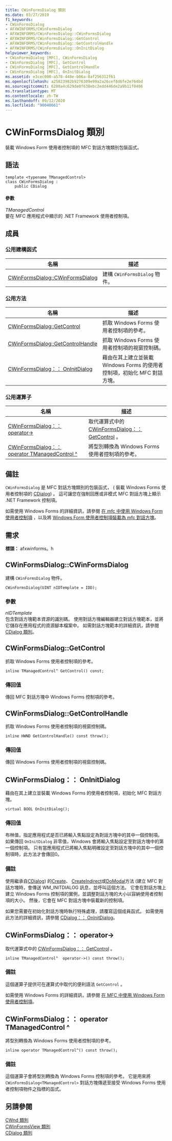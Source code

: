 ```yaml
---
title: CWinFormsDialog 類別
ms.date: 03/27/2019
f1_keywords:
- CWinFormsDialog
- AFXWINFORMS/CWinFormsDialog
- AFXWINFORMS/CWinFormsDialog::CWinFormsDialog
- AFXWINFORMS/CWinFormsDialog::GetControl
- AFXWINFORMS/CWinFormsDialog::GetControlHandle
- AFXWINFORMS/CWinFormsDialog::OnInitDialog
helpviewer_keywords:
- CWinFormsDialog [MFC], CWinFormsDialog
- CWinFormsDialog [MFC], GetControl
- CWinFormsDialog [MFC], GetControlHandle
- CWinFormsDialog [MFC], OnInitDialog
ms.assetid: e3cec000-a578-448e-b06a-8af256312f61
ms.openlocfilehash: a25823982b9276309e99a2a26cef8d6fe2e764bd
ms.sourcegitcommit: 6280a4c629de0f638ebc2edd446de2a9b11f0406
ms.translationtype: MT
ms.contentlocale: zh-TW
ms.lasthandoff: 09/12/2020
ms.locfileid: "90040661"
---
```

# <a name="cwinformsdialog-class"></a>CWinFormsDialog 類別

裝載 Windows Form 使用者控制項的 MFC 對話方塊類別包裝函式。

## <a name="syntax"></a>語法

```
template <typename TManagedControl>
class CWinFormsDialog :
    public CDialog
```

#### <a name="parameters"></a>參數

*TManagedControl*<br/>
要在 MFC 應用程式中顯示的 .NET Framework 使用者控制項。

## <a name="members"></a>成員

### <a name="public-constructors"></a>公用建構函式

|名稱|描述|
|----------|-----------------|
|[CWinFormsDialog::CWinFormsDialog](#cwinformsdialog)|建構 `CWinFormsDialog` 物件。|

### <a name="public-methods"></a>公用方法

|名稱|描述|
|----------|-----------------|
|[CWinFormsDialog::GetControl](#getcontrol)|抓取 Windows Forms 使用者控制項的參考。|
|[CWinFormsDialog::GetControlHandle](#getcontrolhandle)|抓取 Windows Forms 使用者控制項的視窗控制碼。|
|[CWinFormsDialog：： OnInitDialog](#oninitdialog)|藉由在其上建立並裝載 Windows Forms 的使用者控制項，初始化 MFC 對話方塊。|

### <a name="public-operators"></a>公用運算子

|名稱|描述|
|----------|-|
|[CWinFormsDialog：： operator-&gt;](#operator_-_gt)|取代運算式中的 [CWinFormsDialog：： GetControl](#getcontrol) 。|
|[CWinFormsDialog：： operator TManagedControl ^](#operator-tmanagedcontrol-hat)|將型別轉換為 Windows Forms 使用者控制項的參考。|

## <a name="remarks"></a>備註

`CWinFormsDialog` 是 MFC 對話方塊類別的包裝函式， ( 裝載 Windows Forms 使用者控制項的 [CDialog](../../mfc/reference/cdialog-class.md)) 。 這可讓您在強制回應或非模式 MFC 對話方塊上顯示 .NET Framework 控制項。

如需使用 Windows Forms 的詳細資訊，請參閱 [在 mfc 中使用 Windows Form 使用者控制項](../../dotnet/using-a-windows-form-user-control-in-mfc.md) ，以及將 [Windows Form 使用者控制項裝載為 mfc 對話方塊](../../dotnet/hosting-a-windows-form-user-control-as-an-mfc-dialog-box.md)。

## <a name="requirements"></a>需求

**標頭：** afxwinforms。h

## <a name="cwinformsdialogcwinformsdialog"></a><a name="cwinformsdialog"></a> CWinFormsDialog::CWinFormsDialog

建構 `CWinFormsDialog` 物件。

```
CWinFormsDialog(UINT nIDTemplate = IDD);
```

### <a name="parameters"></a>參數

*nIDTemplate*<br/>
包含對話方塊範本資源的識別碼。 使用對話方塊編輯器建立對話方塊範本，並將它儲存在應用程式的資源腳本檔案中。 如需對話方塊範本的詳細資訊，請參閱 [CDialog 類別](../../mfc/reference/cdialog-class.md)。

## <a name="cwinformsdialoggetcontrol"></a><a name="getcontrol"></a> CWinFormsDialog::GetControl

抓取 Windows Forms 使用者控制項的參考。

```
inline TManagedControl^ GetControl() const;
```

### <a name="return-value"></a>傳回值

傳回 MFC 對話方塊中 Windows Forms 控制項的參考。

## <a name="cwinformsdialoggetcontrolhandle"></a><a name="getcontrolhandle"></a> CWinFormsDialog::GetControlHandle

抓取 Windows Forms 使用者控制項的視窗控制碼。

```
inline HWND GetControlHandle() const throw();
```

### <a name="return-value"></a>傳回值

傳回 Windows Forms 使用者控制項的視窗控制碼。

## <a name="cwinformsdialogoninitdialog"></a><a name="oninitdialog"></a> CWinFormsDialog：： OnInitDialog

藉由在其上建立並裝載 Windows Forms 的使用者控制項，初始化 MFC 對話方塊。

```
virtual BOOL OnInitDialog();
```

### <a name="return-value"></a>傳回值

布林值，指定應用程式是否已將輸入焦點設定為對話方塊中的其中一個控制項。 如果傳回 `OnInitDialog` 非零值，Windows 會將輸入焦點設定至對話方塊中的第一個控制項。 只有當應用程式已將輸入焦點明確設定至對話方塊中的其中一個控制項時，此方法才會傳回0。

### <a name="remarks"></a>備註

使用繼承自[CDialog](../../mfc/reference/cdialog-class.md)) 的[Create](../../mfc/reference/cdialog-class.md#create)、 [CreateIndirect](../../mfc/reference/cdialog-class.md#createindirect)或[DoModal](../../mfc/reference/cdialog-class.md#domodal)方法 (建立 MFC 對話方塊時，會傳送 WM_INITDIALOG 訊息，並呼叫這個方法。 它會在對話方塊上建立 Windows Forms 控制項的實例，並調整對話方塊的大小以容納使用者控制項的大小。 然後，它會在 MFC 對話方塊中裝載新的控制項。

如果您需要在初始化對話方塊時執行特殊處理，請覆寫這個成員函式。 如需使用此方法的詳細資訊，請參閱 [CDialog：： OnInitDialog](../../mfc/reference/cdialog-class.md#oninitdialog)。

## <a name="cwinformsdialogoperator--gt"></a><a name="operator_-_gt"></a> CWinFormsDialog：： operator-&gt;

取代運算式中的 [CWinFormsDialog：： GetControl](#getcontrol) 。

```
inline TManagedControl^  operator->() const throw();
```

### <a name="remarks"></a>備註

這個運算子提供可在運算式中取代的便利語法 `GetControl` 。

如需使用 Windows Forms 的詳細資訊，請參閱 [在 MFC 中使用 Windows Form 使用者控制項](../../dotnet/using-a-windows-form-user-control-in-mfc.md)。

## <a name="cwinformsdialogoperator-tmanagedcontrol"></a><a name="operator-tmanagedcontrol-hat"></a> CWinFormsDialog：： operator TManagedControl ^

將型別轉換為 Windows Forms 使用者控制項的參考。

```
inline operator TManagedControl^() const throw();
```

### <a name="remarks"></a>備註

這個運算子會將型別轉換為 Windows Forms 控制項的參考。 它是用來將 `CWinFormsDialog<TManagedControl>` 對話方塊傳遞至接受 Windows Forms 使用者控制項物件之指標的函式。

## <a name="see-also"></a>另請參閱

[CWnd 類別](../../mfc/reference/cwnd-class.md)<br/>
[CWinFormsView 類別](../../mfc/reference/cwinformsview-class.md)<br/>
[CDialog 類別](../../mfc/reference/cdialog-class.md)
